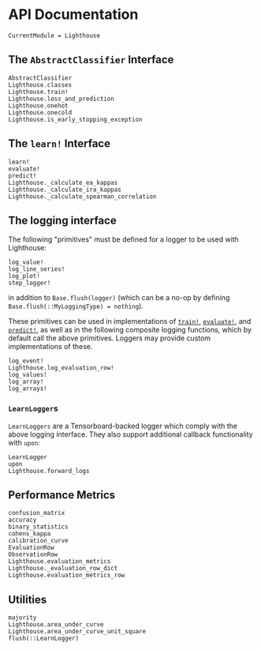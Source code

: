 # API Documentation

```@meta
CurrentModule = Lighthouse
```

## The `AbstractClassifier` Interface

```@docs
AbstractClassifier
Lighthouse.classes
Lighthouse.train!
Lighthouse.loss_and_prediction
Lighthouse.onehot
Lighthouse.onecold
Lighthouse.is_early_stopping_exception
```

## The `learn!` Interface

```@docs
learn!
evaluate!
predict!
Lighthouse._calculate_ea_kappas
Lighthouse._calculate_ira_kappas
Lighthouse._calculate_spearman_correlation
```

## The logging interface

The following "primitives" must be defined for a logger to be used with Lighthouse:

```@docs
log_value!
log_line_series!
log_plot!
step_logger!
```

in addition to `Base.flush(logger)` (which can be a no-op by defining `Base.flush(::MyLoggingType) = nothing`).

These primitives can be used in implementations of [`train!`](@ref), [`evaluate!`](@ref), and [`predict!`](@ref), as well as in the following composite logging functions, which by default call the above primitives. Loggers may provide custom implementations of these.

```@docs
log_event!
Lighthouse.log_evaluation_row!
log_values!
log_array!
log_arrays!
```

### `LearnLogger`s

`LearnLoggers` are a Tensorboard-backed logger which comply with the above logging interface. They also support additional callback functionality with `upon`:

```@docs
LearnLogger
upon
Lighthouse.forward_logs
```

## Performance Metrics

```@docs
confusion_matrix
accuracy
binary_statistics
cohens_kappa
calibration_curve
EvaluationRow
ObservationRow
Lighthouse.evaluation_metrics
Lighthouse._evaluation_row_dict
Lighthouse.evaluation_metrics_row
```

## Utilities

```@docs
majority
Lighthouse.area_under_curve
Lighthouse.area_under_curve_unit_square
flush(::LearnLogger)
```
